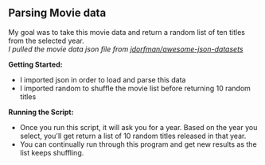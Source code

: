 ## Parsing Movie data
My goal was to take this movie data and return a random list of ten titles from the selected year.  
*I pulled the movie data json file from [jdorfman/awesome-json-datasets](https://github.com/jdorfman/awesome-json-datasets)*  

**Getting Started:**
- I imported json in order to load and parse this data
- I imported random to shuffle the movie list before returning 10 random titles

**Running the Script:**   
- Once you run this script, it will ask you for a year. Based on the year you select, you'll get return a list of 10 random titles released in that year.
- You can continually run through this program and get new results as the list keeps shuffling. 